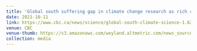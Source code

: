 ```yaml
---
title: 'Global south suffering gap in climate change research as rich countries drive agenda, studies suggest'
date: 2021-10-11
link: https://www.cbc.ca/news/science/global-south-climate-science-1.6212471
venue: CBC
venue-thumb: https://s3.amazonaws.com/weyland.altmetric.com/news_sources/logos/000/000/014/normal/cbc.png?1369846905
collection: media
---
```


